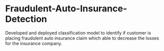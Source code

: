 # Fraudulent-Auto-Insurance-Detection
Developed and deployed classification model to identify if customer is placing fraudulent auto insurance claim which able to decrease the losses for the insurance company.
